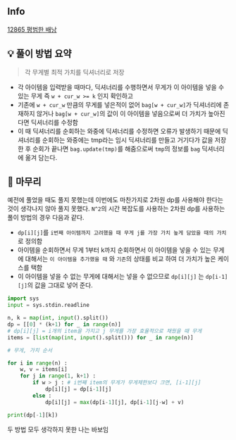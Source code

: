 ## Info
[12865 평범한 배낭](https://www.acmicpc.net/problem/12865)

## 💡 풀이 방법 요약
> 각 무게별 최적 가치를 딕셔너리로 저장
- 각 아이템을 입력받을 때마다, 딕셔너리를 수행하면서 무게가 이 아이템을 넣을 수 있는 무게 즉 `w + cur_w >= k` 인지
확인하고
- 기존에 `w + cur_w` 만큼의 무게를 넣은적이 없어 `bag[w + cur_w]`가 딕셔너리에 존재하지 않거나
`bag[w + cur_w]`의 값이 이 아이템을 넣음으로써 더 가치가 높아진다면 딕셔너리를 수정함
- 이 때 딕셔너리를 순회하는 와중에 딕셔너리를 수정하면 오류가 발생하기 때문에 딕셔너리를 순회하는 와중에는
tmp라는 임시 딕셔너리를 만들고 거기다가 값을 저장한 후 순회가 끝나면 `bag.update(tmp)`를 해줌으로써 `tmp`의 정보를
`bag` 딕셔너리에 옮겨 담는다.

## 🙂 마무리
예전에 풀었을 때도 풀지 못했는데 이번에도 마찬가지로 2차원 dp를 사용해야 한다는 것이 생각나지 않아 풀지 못했다.
`N^2`의 시간 복잡도를 사용하는 2차원 dp를 사용하는 풀이 방법의 경우 다음과 같다.
- `dp[i][j]`를 `i번째 아이템까지 고려했을 때 무게 j를 가장 가치 높게 담았을 때의 가치` 로 정의함
- 아이템을 순회하면서 무게 1부터 k까지 순회하면서 이 아이템을 넣을 수 있는 무게에 대해서는 `이 아이템을 추가했을 때` 와 `기존`의 상태를 비교
하여 더 가치가 높은 케이스를 택함
- 이 아이템을 넣을 수 없는 무게에 대해서는 넣을 수 없으므로 `dp[i][j]` 는 `dp[i-1][j]`의 값을 그대로 넣어 준다.

```python
import sys
input = sys.stdin.readline

n, k = map(int, input().split())
dp = [[0] * (k+1) for _ in range(n)]
# dp[i][j] = i개의 item을 가지고 j 무게를 가장 효율적으로 채웠을 때 무게
items = [list(map(int, input().split())) for _ in range(n)]

# 무게, 가치 순서

for i in range(n) :
    w, v = items[i]
    for j in range(1, k+1) :
        if w > j : # i번째 item의 무게가 무게제한보다 크면, [i-1][j]
            dp[i][j] = dp[i-1][j]
        else :
            dp[i][j] = max(dp[i-1][j], dp[i-1][j-w] + v)

print(dp[-1][k])
```
두 방법 모두 생각하지 못한 나는 바보임